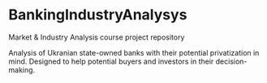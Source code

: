# BankingIndustryAnalysys
Market &amp; Industry Analysis course project repository

Analysis of Ukranian state-owned banks with their potential privatization in mind. Designed to help potential buyers and investors in their decision-making.
